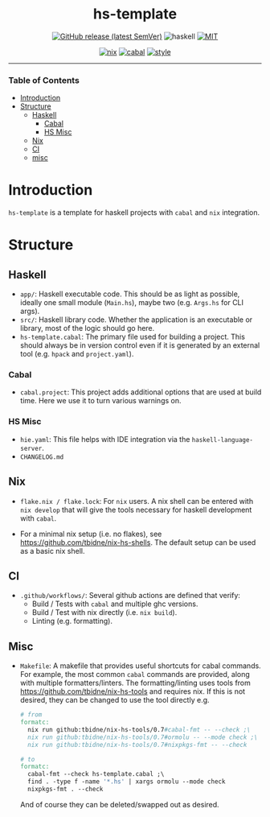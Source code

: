 <div align="center">

# hs-template

[![GitHub release (latest SemVer)](https://img.shields.io/github/v/release/tbidne/hs-template?include_prereleases&sort=semver)](https://github.com/tbidne/hs-template/releases/)
![haskell](https://img.shields.io/static/v1?label=&message=9.4&logo=haskell&logoColor=655889&labelColor=2f353e&color=655889)
[![MIT](https://img.shields.io/github/license/tbidne/hs-template?color=blue)](https://opensource.org/licenses/MIT)

[![nix](http://img.shields.io/github/actions/workflow/status/tbidne/hs-template/nix.yaml?branch=main&label=nix&logo=nixos&logoColor=85c5e7&labelColor=2f353c)](https://github.com/tbidne/hs-template/actions/workflows/nix.yaml)
[![cabal](http://img.shields.io/github/actions/workflow/status/tbidne/hs-template/cabal.yaml?branch=main&label=cabal&labelColor=2f353c)](https://github.com/tbidne/hs-template/actions/workflows/cabal.yaml)
[![style](http://img.shields.io/github/actions/workflow/status/tbidne/hs-template/style.yaml?branch=main&label=style&logoColor=white&labelColor=2f353c)](https://github.com/tbidne/hs-template/actions/workflows/style.yaml)

</div>

---

### Table of Contents
- [Introduction](#introduction)
- [Structure](#structure)
  - [Haskell](#haskell)
    - [Cabal](#cabal)
    - [HS Misc](#hs-misc)
  - [Nix](#nix)
  - [CI](#ci)
  - [misc](#misc)

# Introduction

`hs-template` is a template for haskell projects with `cabal` and `nix` integration.

# Structure

## Haskell

* `app/`: Haskell executable code. This should be as light as possible, ideally one small module (`Main.hs`), maybe two (e.g. `Args.hs` for CLI args).
* `src/`: Haskell library code. Whether the application is an executable or library, most of the logic should go here.
* `hs-template.cabal`: The primary file used for building a project. This should always be in version control even if it is generated by an external tool (e.g. `hpack` and `project.yaml`).

### Cabal

* `cabal.project`: This project adds additional options that are used at build time. Here we use it to turn various warnings on.

### HS Misc

* `hie.yaml`: This file helps with IDE integration via the `haskell-language-server`.
* `CHANGELOG.md`

## Nix

* `flake.nix / flake.lock`: For `nix` users. A nix shell can be entered with `nix develop` that will give the tools necessary for haskell development with `cabal`.

* For a minimal nix setup (i.e. no flakes), see https://github.com/tbidne/nix-hs-shells. The default setup can be used as a basic nix shell.

## CI

* `.github/workflows/`: Several github actions are defined that verify:
  * Build / Tests with `cabal` and multiple ghc versions.
  * Build / Test with nix directly (i.e. `nix build`).
  * Linting (e.g. formatting).

## Misc

* `Makefile`: A makefile that provides useful shortcuts for cabal commands. For example, the most common `cabal` commands are provided, along with multiple formatters/linters. The formatting/linting uses tools from https://github.com/tbidne/nix-hs-tools and requires nix. If this is not desired, they can be changed to use the tool directly e.g.

    ```Makefile
    # from
    formatc:
      nix run github:tbidne/nix-hs-tools/0.7#cabal-fmt -- --check ;\
      nix run github:tbidne/nix-hs-tools/0.7#ormolu -- --mode check ;\
      nix run github:tbidne/nix-hs-tools/0.7#nixpkgs-fmt -- --check

    # to
    formatc:
      cabal-fmt --check hs-template.cabal ;\
      find . -type f -name '*.hs' | xargs ormolu --mode check
      nixpkgs-fmt . --check
    ```

    And of course they can be deleted/swapped out as desired.